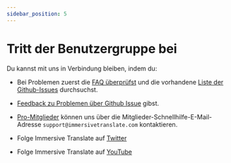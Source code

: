 ```yaml
---
sidebar_position: 5
---
```


# Tritt der Benutzergruppe bei

Du kannst mit uns in Verbindung bleiben, indem du:

- Bei Problemen zuerst die [FAQ überprüfst](/docs/faq/) und die vorhandene [Liste der Github-Issues](https://github.com/immersive-translate/immersive-translate/issues/) durchsuchst.
- [Feedback zu Problemen über Github Issue](https://github.com/immersive-translate/immersive-translate/issues/) gibst.
- [Pro-Mitglieder](https://immersivetranslate.com/en/pricing/) können uns über die Mitglieder-Schnellhilfe-E-Mail-Adresse `support@immersivetranslate.com` kontaktieren.

- Folge Immersive Translate auf [Twitter](https://twitter.com/immersivetrans)
- Folge Immersive Translate auf [YouTube](https://www.youtube.com/channel/UCjflHbaIz5bVqv08ZUYMQCA)
